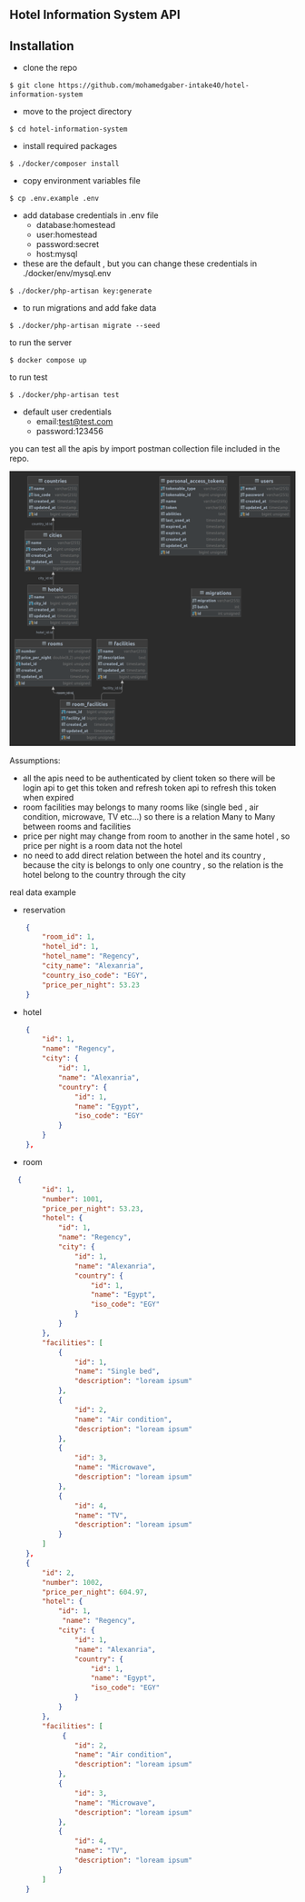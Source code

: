 ## Hotel Information System API

## Installation
- clone the repo
```
$ git clone https://github.com/mohamedgaber-intake40/hotel-information-system
```
- move to the project directory
```
$ cd hotel-information-system
```
- install required packages
```
$ ./docker/composer install
```

- copy environment variables file
```
$ cp .env.example .env
```

- add database credentials in .env file 
    - database:homestead
    - user:homestead
    - password:secret
    - host:mysql
- these are the default , but you can change these credentials in ./docker/env/mysql.env 

```
$ ./docker/php-artisan key:generate
```

- to run migrations and add fake data 

```
$ ./docker/php-artisan migrate --seed
```
to run the server
```
$ docker compose up
```

to run test

```
$ ./docker/php-artisan test
```

- default user credentials
    - email:test@test.com
    - password:123456
    
you can test all the apis by import postman collection file included in the repo.

![Alt text](ERD.png?raw=true "ERD")


Assumptions:
- all the apis need to be authenticated by client token so there will be login api to get this token and refresh token api to refresh this token when expired
- room facilities may belongs to many rooms like (single bed , air condition, microwave, TV etc...) so there is a relation Many to Many between rooms and facilities
- price per night may change from room to another in the same hotel , so price per night is a room data not the hotel
- no need to add direct relation between the hotel and its country , because the city is belongs to only one country , so the relation is the hotel belong to the country through the city


real data example
- reservation 
```json
    {
        "room_id": 1,
        "hotel_id": 1,
        "hotel_name": "Regency",
        "city_name": "Alexanria",
        "country_iso_code": "EGY",
        "price_per_night": 53.23
    }
```
- hotel
```json
    {
        "id": 1,
        "name": "Regency",
        "city": {
            "id": 1,
            "name": "Alexanria",
            "country": {
                "id": 1,
                "name": "Egypt",
                "iso_code": "EGY"
            }
        }
    },
```
- room
```json
  {
        "id": 1,
        "number": 1001,
        "price_per_night": 53.23,
        "hotel": {
            "id": 1,
            "name": "Regency",
            "city": {
                "id": 1,
                "name": "Alexanria",
                "country": {
                    "id": 1,
                    "name": "Egypt",
                    "iso_code": "EGY"
                }
            }
        },
        "facilities": [
            {
                "id": 1,
                "name": "Single bed",
                "description": "loream ipsum"
            },
            {
                "id": 2,
                "name": "Air condition",
                "description": "loream ipsum"
            },
            {
                "id": 3,
                "name": "Microwave",
                "description": "loream ipsum"
            },
            {
                "id": 4,
                "name": "TV",
                "description": "loream ipsum"
            }
        ]
    },
    {
        "id": 2,
        "number": 1002,
        "price_per_night": 604.97,
        "hotel": {
            "id": 1,
             "name": "Regency",
            "city": {
                "id": 1,
                "name": "Alexanria",
                "country": {
                    "id": 1,
                    "name": "Egypt",
                    "iso_code": "EGY"
                }
            }
        },
        "facilities": [
             {
                "id": 2,
                "name": "Air condition",
                "description": "loream ipsum"
            },
            {
                "id": 3,
                "name": "Microwave",
                "description": "loream ipsum"
            },
            {
                "id": 4,
                "name": "TV",
                "description": "loream ipsum"
            }
        ]
    }
```
